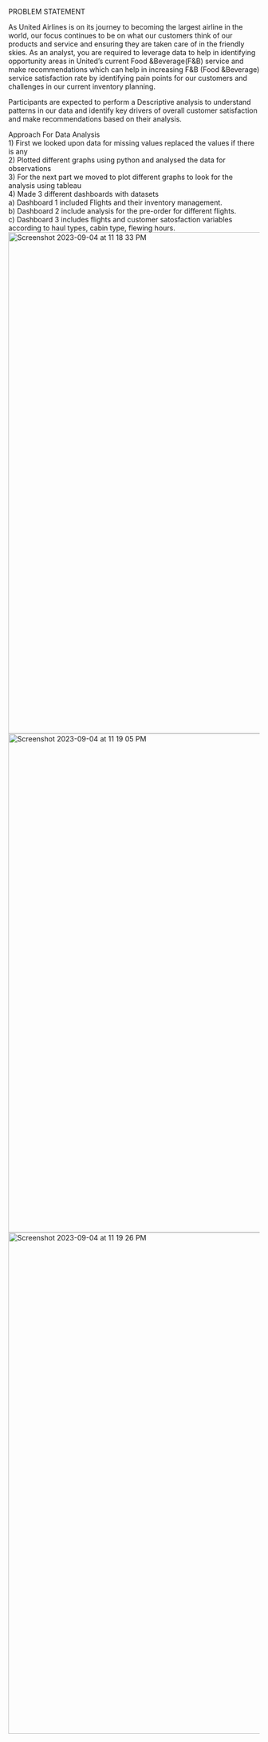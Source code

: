 PROBLEM STATEMENT

As United Airlines is on its journey to becoming the largest airline in the world, our focus continues to be on what our customers think of our products and service and ensuring they are taken care of in the friendly skies. As an analyst, you are required to leverage data to help in identifying opportunity areas in United’s current Food &Beverage(F&B) service and make recommendations which can help in increasing F&B (Food &Beverage) service satisfaction rate by identifying pain points for our customers and challenges in our current inventory planning.

Participants are expected to perform a Descriptive analysis to understand patterns in our data and identify key drivers of overall customer satisfaction and make recommendations based on their analysis.

Approach For Data Analysis 
<br> 1) First we looked upon data for missing values replaced the values if there is any
<br> 2) Plotted different graphs using python and analysed the data for observations
<br> 3) For the next part we moved to plot different graphs to look for the analysis using tableau
<br> 4) Made 3 different dashboards with datasets
<br> a) Dashboard 1 included Flights and their inventory management.
<br> b) Dashboard 2 include analysis for the pre-order for different flights.
<br> c) Dashboard 3 includes flights and customer satosfaction variables according to haul types, cabin type, flewing hours.
<img width="1003" alt="Screenshot 2023-09-04 at 11 18 33 PM" src="https://github.com/abeysourav/Sky_Hack/assets/105174936/81b6c211-3e2c-4b4e-93d7-1a5759742cf4">
<img width="998" alt="Screenshot 2023-09-04 at 11 19 05 PM" src="https://github.com/abeysourav/Sky_Hack/assets/105174936/dbff05c1-54ff-4c22-8f9b-62ae8be76c05">
<img width="1003" alt="Screenshot 2023-09-04 at 11 19 26 PM" src="https://github.com/abeysourav/Sky_Hack/assets/105174936/7556afcf-4105-4e33-aff4-5b7cd9914fdc">
